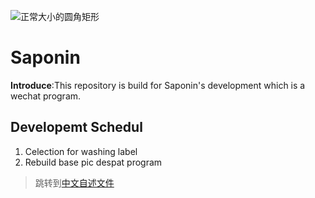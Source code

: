 ![正常大小的圆角矩形](https://img.shields.io/badge/plantform-wechat-green)
# Saponin 

**Introduce**:This repository is build for Saponin's development which is a wechat program. 
## Developemt Schedul
1. Celection for washing label
2. Rebuild base pic despat program

> 跳转到[中文自述文件](https://github.com/Reagan1947/Saponin/blob/master/README_zh.md)
